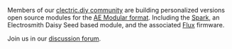 Members of our [clectric.diy community](https://github.com/clectric-diy) are building personalized versions open source modules for the [AE Modular format](https://wiki.aemodular.com/#/diy/aemodular-technical-guide). Including the [Spark](https://github.com/clectric-diy/Spark-AE), an Electrosmith Daisy Seed based module, and the associated [Flux](https://github.com/clectric-diy/FLUX) firmware.

Join us in our [discussion forum](https://github.com/orgs/clectric-diy/discussions).
